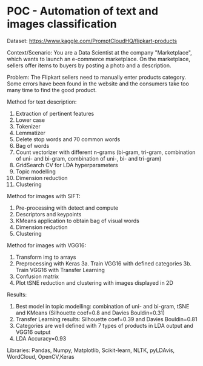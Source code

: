 # POC - Automation of text and images classification

Dataset: https://www.kaggle.com/PromptCloudHQ/flipkart-products

Context/Scenario: You are a Data Scientist at the company "Marketplace", which wants to launch an e-commerce marketplace. On the marketplace, sellers offer items to buyers by posting a photo and a description.

Problem: The Flipkart sellers need to manually enter products category. Some errors have been found in the website and the consumers take too many time to find the good product.

Method for text description:
1. Extraction of pertinent features
2. Lower case
3. Tokenizer
4. Lemmatizer
5. Delete stop words and 70 common words
6. Bag of words
7. Count vectorizer with different n-grams (bi-gram, tri-gram, combination of uni- and bi-gram, combination of uni-, bi- and tri-gram)
8. GridSearch CV for LDA hyperparameters
9. Topic modelling
10. Dimension reduction
11. Clustering

Method for images with SIFT:
1. Pre-processing with detect and compute
2. Descriptors and keypoints
3. KMeans application to obtain bag of visual words
4. Dimension reduction
5. Clustering

Method for images with VGG16:
1. Transform img to arrays
2. Preprocessing with Keras
3a. Train VGG16 with defined categories
3b. Train VGG16 with Transfer Learning
4. Confusion matrix
5. Plot tSNE reduction and clustering with images displayed in 2D

Results:
1. Best model in topic modelling: combination of uni- and bi-gram, tSNE and KMeans (Silhouette coef=0.8 and Davies Bouldin=0.31)
2. Transfer Learning results: Silhouette coef=0.39 and Davies Bouldin=0.81
3. Categories are well defined with 7 types of products in LDA output and VGG16 output
3. LDA Accuracy=0.93

Libraries: Pandas, Numpy, Matplotlib, Scikit-learn, NLTK, pyLDAvis, WordCloud, OpenCV,Keras
